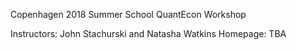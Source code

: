 
Copenhagen 2018 Summer School QuantEcon Workshop

Instructors: John Stachurski and Natasha Watkins
Homepage: TBA
